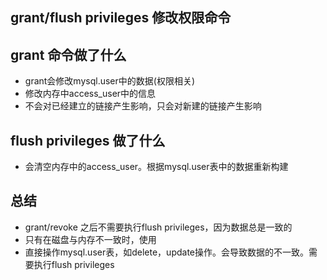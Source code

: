 ## grant/flush privileges 修改权限命令

## grant 命令做了什么
- grant会修改mysql.user中的数据(权限相关)
- 修改内存中access_user中的信息
- 不会对已经建立的链接产生影响，只会对新建的链接产生影响
## flush privileges 做了什么
- 会清空内存中的access_user。根据mysql.user表中的数据重新构建

## 总结
- grant/revoke 之后不需要执行flush privileges，因为数据总是一致的
- 只有在磁盘与内存不一致时，使用
- 直接操作mysql.user表，如delete，update操作。会导致数据的不一致。需要执行flush privileges
